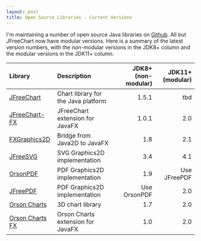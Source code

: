```yaml
---
layout: post
title: Open Source Libraries - Current Versions
---
```


I'm maintaining a number of open source Java libraries on [Github](https://github.com/jfree).  All but JFreeChart now have modular versions.  Here is a summary of the latest version numbers, with the non-modular versions in the JDK8+ column and the modular versions in the JDK11+ column.


Library                                                     | Description                           | JDK8+ (non-modular) | JDK11+ (modular)  
:---------------------------------------------------------- | :------------------------------------ | ------------------: | ---------------: 
[JFreeChart](https://github.com/jfree/jfreechart)           | Chart library for the Java platform   | 1.5.1               | tbd              
[JFreeChart-FX](https://github.com/jfree/jfreechart-fx)     | JFreeChart extension for JavaFX       | 1.0.1               | 2.0               
[FXGraphics2D](https://github.com/jfree/fxgraphics2d)       | Bridge from Java2D to JavaFX          | 1.8                 | 2.1              
[JFreeSVG](https://github.com/jfree/jfreesvg)               | SVG Graphics2D implementation         | 3.4                 | 4.1              
[OrsonPDF](https://github.com/jfree/orsonpdf)               | PDF Graphics2D implementation         | 1.9                 | Use JFreePDF     
[JFreePDF](https://github.com/jfree/jfreepdf)               | PDF Graphics2D implementation         | Use OrsonPDF        | 2.0              
[Orson Charts](https://github.com/jfree/orson-charts)       | 3D chart library                      | 1.7                 | 2.0              
[Orson Charts FX](https://github.com/jfree/orson-charts-fx) | Orson Charts extension for JavaFX     | 1.0                 | 2.0              